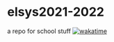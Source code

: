 # elsys2021-2022
a repo for school stuff
[![wakatime](https://wakatime.com/badge/user/65f1bd92-64be-4878-b26a-8dbc49371590/project/05140d4e-77de-4e0d-910a-a9c79b5225eb.svg)](https://wakatime.com/badge/user/65f1bd92-64be-4878-b26a-8dbc49371590/project/05140d4e-77de-4e0d-910a-a9c79b5225eb)